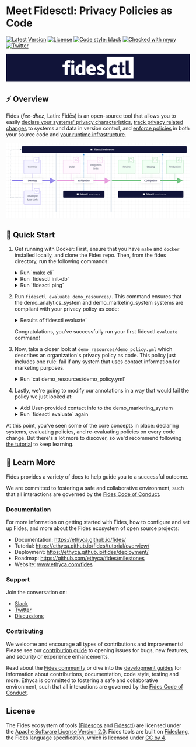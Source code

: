 # Meet Fidesctl: Privacy Policies as Code

[![Latest Version][pypi-image]][pypi-url]
[![License][license-image]][license-url]
[![Code style: black][black-image]][black-url]
[![Checked with mypy][mypy-image]][mypy-url]
[![Twitter][twitter-image]][twitter-url]

![Fidesctl banner](docs/fides/docs/img/fidesctl.png "Fidesctl banner")

## :zap: Overview

Fides (*fee-dhez*, Latin: Fidēs) is an open-source tool that allows you to easily [declare your systems' privacy characteristics](https://ethyca.github.io/fides/tutorial/system/), [track privacy related changes](https://ethyca.github.io/fides/tutorial/policy/) to systems and data in version control, and [enforce policies](https://ethyca.github.io/fides/tutorial/evaluate/) in both your source code and [your runtime infrastructure](https://ethyca.github.io/fides/tutorial/ci/).

![Fidesctl overview](docs/fides/docs/img/fidesctl-overview-diagram.png "Fidesctl overview")

## :rocket: Quick Start

1. Get running with Docker: First, ensure that you have `make` and `docker` installed locally, and clone the Fides repo. Then, from the fides directory, run the following commands: 

    <details>
    This will spin up the entire project and open a shell within the `fidesctl` container. Once you see the `fidesctl#` prompt (takes ~3 minutes the first time), you know you're ready to go:

    <summary>Run `make cli`</summary>

      ```bash
      ~/git/fides% make cli
      Build the images required in the docker-compose file...
      ...
      Building fidesapi
      ...
      Building fidesctl
      ...
      Building docs
      ...
      root@1a742083cedf:/fides/fidesctl#
      ```

    </details>

    <details>
    This builds the required images, spins up the database, and runs the initialization scripts.

    <summary>Run `fidesctl init-db`</summary>

      ```bash
      ~/git/fides% fidesctl init-db
      INFO  [alembic.runtime.migration] Context impl PostgresqlImpl.
      INFO  [alembic.runtime.migration] Will assume transactional DDL.
      ```

    </details>

    <details>
    This confirms that your `fidesctl` CLI can reach the server and everything is ready to go!

    <summary>Run `fidesctl ping`</summary>

      ```bash
      root@796cfde906f1:/fides/fidesctl# fidesctl ping
      Pinging http://fidesctl:8080/health...
      {
        "data": {
          "message": "Fides service is healthy!"
        }
      }
      ```

    </details>


2. Run `fidesctl evaluate demo_resources/`. This command ensures that the demo_analytics_system and demo_marketing_system systems are compliant with your privacy policy as code:
    <details>

    <summary>Results of`fidesctl evaluate`</summary>

      ```bash
      root@fa175a43c077:/fides/fidesctl# fidesctl evaluate demo_resources
      Loading resource manifests from: demo_resources
      Taxonomy successfully created.
      ----------
      Processing registry resources...
      CREATED 1 registry resources.
      UPDATED 0 registry resources.
      SKIPPED 0 registry resources.
      ----------
      Processing dataset resources...
      CREATED 1 dataset resources.
      UPDATED 0 dataset resources.
      SKIPPED 0 dataset resources.
      ----------
      Processing policy resources...
      CREATED 1 policy resources.
      UPDATED 0 policy resources.
      SKIPPED 0 policy resources.
      ----------
      Processing system resources...
      CREATED 2 system resources.
      UPDATED 0 system resources.
      SKIPPED 0 system resources.
      ----------
      Loading resource manifests from: demo_resources
      Taxonomy successfully created.
      Evaluating the following policies:
      demo_privacy_policy
      ----------
      Checking for missing resources...
      Executing evaluations...
      Sending the evaluation results to the server...
      Evaluation passed!
      ```

    </details>
    
    Congratulations, you've successfully run your first fidesctl `evaluate` command!

3. Now, take a closer look at `demo_resources/demo_policy.yml` which describes an organization's privacy policy as code. This policy just includes one rule: fail if any system that uses contact information for marketing purposes.
    <details>
      <summary>Run `cat demo_resources/demo_policy.yml`</summary>

      ```yaml
      policy:
        - fides_key: demo_privacy_policy
          name: Demo Privacy Policy
          description: The main privacy policy for the organization.
          rules:
            - fides_key: reject_direct_marketing
              name: Reject Direct Marketing
              description: Disallow collecting any user contact info to use for marketing.
              data_categories:
                inclusion: ANY
                values:
                  - user.provided.identifiable.contact
              data_uses:
                inclusion: ANY
                values:
                  - advertising
              data_subjects:
                inclusion: ANY
                values:
                  - customer
              data_qualifier: aggregated.anonymized.unlinked_pseudonymized.pseudonymized.identified
              action: REJECT
      ```

      </details>


4. Lastly, we're going to modify our annotations in a way that would fail the policy we just looked at:
    <details>
    Edit `demo_resources/demo_system.yml` and uncomment the line that adds `user.provided.identifiable.contact` to the list of `data_categories` for the `demo_marketing_system`.
      <summary>Add User-provided contact info to the demo_marketing_system</summary>

     ```diff
          privacy_declarations:
            - name: Collect data for marketing
              data_categories:
     -          #- user.provided.identifiable.contact # uncomment to add this category to the system
     +          - user.provided.identifiable.contact # uncomment to add this category to the system
                - user.derived.identifiable.device.cookie_id
              data_use: marketing_advertising_or_promotion
              data_subjects:
     ```

     </details>

    <details>
    Re-run `fidesctl evaluate demo_resources` which will cause an evaluation failure! This is because your privacy policy has 1 rule that should fail if any system uses contact information for marketing purposes, and you've just updated your marketing system to start using contact information for marketing purposes. 
      <summary>Run `fidesctl evaluate` again</summary>

     ```bash
     root@fa175a43c077:/fides/fidesctl# fidesctl evaluate demo_resources
     ...
     Executing evaluations...
     {
       "status": "FAIL",
       "details": [
         "Declaration (Collect data for marketing) of System (demo_marketing_system) failed Rule (Reject Direct Marketing) from Policy (demo_privacy_policy)"
       ],
       "message": null
     }
     ```

    </details>

At this point, you've seen some of the core concepts in place: declaring systems, evaluating policies, and re-evaluating policies on every code change. But there's a lot more to discover, so we'd recommend following [the tutorial](https://ethyca.github.io/fides/tutorial/overview/) to keep learning.

## :book: Learn More

Fides provides a variety of docs to help guide you to a successful outcome.

We are committed to fostering a safe and collaborative environment, such that all interactions are governed by the [Fides Code of Conduct](https://ethyca.github.io/fides/community/code_of_conduct/).

### Documentation

For more information on getting started with Fides, how to configure and set up Fides, and more about the Fides ecosystem of open source projects: 

- Documentation: https://ethyca.github.io/fides/
- Tutorial: https://ethyca.github.io/fides/tutorial/overview/
- Deployment: https://ethyca.github.io/fides/deployment/
- Roadmap: https://github.com/ethyca/fides/milestones
- Website: www.ethyca.com/fides

### Support

Join the conversation on:

- [Slack](https://join.slack.com/t/fidescommunity/shared_invite/zt-vlgpv1r9-gcYrLpQyNoRf9dJu~kqE8w)
- [Twitter](https://twitter.com/ethyca)
- [Discussions](https://github.com/ethyca/fides/discussions)

### Contributing

We welcome and encourage all types of contributions and improvements!  Please see our [contribution guide](https://ethyca.github.io/fides/development/overview/) to opening issues for bugs, new features, and security or experience enhancements.

Read about the [Fides community](https://ethyca.github.io/fides/community/github/) or dive into the [development guides](https://ethyca.github.io/fides/development/overview) for information about contributions, documentation, code style, testing and more. Ethyca is committed to fostering a safe and collaborative environment, such that all interactions are governed by the [Fides Code of Conduct](https://ethyca.github.io/fides/community/code_of_conduct/).

## License

The Fides ecosystem of tools ([Fidesops](https://github.com/ethyca/fidesops) and [Fidesctl](https://github.com/ethyca/fides)) are licensed under the [Apache Software License Version 2.0](https://www.apache.org/licenses/LICENSE-2.0).
Fides tools are built on [Fideslang](https://github.com/ethyca/privacy-taxonomy), the Fides language specification, which is licensed under [CC by 4](https://github.com/ethyca/privacy-taxonomy/blob/main/LICENSE). 

[pypi-image]: https://img.shields.io/pypi/v/fidesctl.svg
[pypi-url]: https://pypi.python.org/pypi/fidesctl/
[license-image]: https://img.shields.io/:license-Apache%202-blue.svg
[license-url]: https://www.apache.org/licenses/LICENSE-2.0.txt
[black-image]: https://img.shields.io/badge/code%20style-black-000000.svg
[black-url]: https://github.com/psf/black/
[mypy-image]: http://www.mypy-lang.org/static/mypy_badge.svg
[mypy-url]: http://mypy-lang.org/
[twitter-image]: https://img.shields.io/twitter/follow/ethyca?style=social
[twitter-url]: https://twitter.com/ethyca
